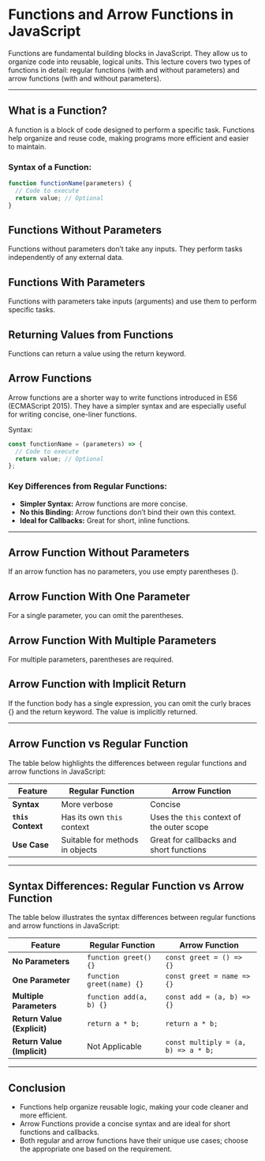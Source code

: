 # Functions and Arrow Functions in JavaScript

Functions are fundamental building blocks in JavaScript. They allow us to organize code into reusable, logical units. This lecture covers two types of functions in detail: regular functions (with and without parameters) and arrow functions (with and without parameters).

---

##  What is a Function?

A function is a block of code designed to perform a specific task. Functions help organize and reuse code, making programs more efficient and easier to maintain.

### Syntax of a Function:

```javascript
function functionName(parameters) {
  // Code to execute
  return value; // Optional
}
```

## Functions Without Parameters

Functions without parameters don’t take any inputs. They perform tasks independently of any external data.

## Functions With Parameters

Functions with parameters take inputs (arguments) and use them to perform specific tasks.

## Returning Values from Functions

Functions can return a value using the return keyword.

## Arrow Functions

Arrow functions are a shorter way to write functions introduced in ES6 (ECMAScript 2015). They have a simpler syntax and are especially useful for writing concise, one-liner functions.

Syntax:

```javascript
const functionName = (parameters) => {
  // Code to execute
  return value; // Optional
};
```

### Key Differences from Regular Functions:

- **Simpler Syntax:** Arrow functions are more concise.
- **No this Binding:** Arrow functions don’t bind their own this context.
- **Ideal for Callbacks:** Great for short, inline functions.

---

## Arrow Function Without Parameters

If an arrow function has no parameters, you use empty parentheses ().

## Arrow Function With One Parameter

For a single parameter, you can omit the parentheses.

## Arrow Function With Multiple Parameters

For multiple parameters, parentheses are required.

## Arrow Function with Implicit Return

If the function body has a single expression, you can omit the curly braces {} and the return keyword. The value is implicitly returned.

---

## Arrow Function vs Regular Function

The table below highlights the differences between regular functions and arrow functions in JavaScript:

| **Feature**        | **Regular Function**                      | **Arrow Function**                     |
|---------------------|-------------------------------------------|-----------------------------------------|
| **Syntax**         | More verbose                              | Concise                                 |
| **`this` Context** | Has its own `this` context                | Uses the `this` context of the outer scope |
| **Use Case**       | Suitable for methods in objects           | Great for callbacks and short functions |

---

## Syntax Differences: Regular Function vs Arrow Function

The table below illustrates the syntax differences between regular functions and arrow functions in JavaScript:

| **Feature**               | **Regular Function**                   | **Arrow Function**                   |
|---------------------------|----------------------------------------|---------------------------------------|
| **No Parameters**         | `function greet() {}`                 | `const greet = () => {}`             |
| **One Parameter**         | `function greet(name) {}`             | `const greet = name => {}`           |
| **Multiple Parameters**   | `function add(a, b) {}`               | `const add = (a, b) => {}`           |
| **Return Value (Explicit)**| `return a * b;`                      | `return a * b;`                      |
| **Return Value (Implicit)**| Not Applicable                       | `const multiply = (a, b) => a * b;`  |

---

## Conclusion

- Functions help organize reusable logic, making your code cleaner and more efficient.
- Arrow Functions provide a concise syntax and are ideal for short functions and callbacks.
- Both regular and arrow functions have their unique use cases; choose the appropriate one based on the requirement.
